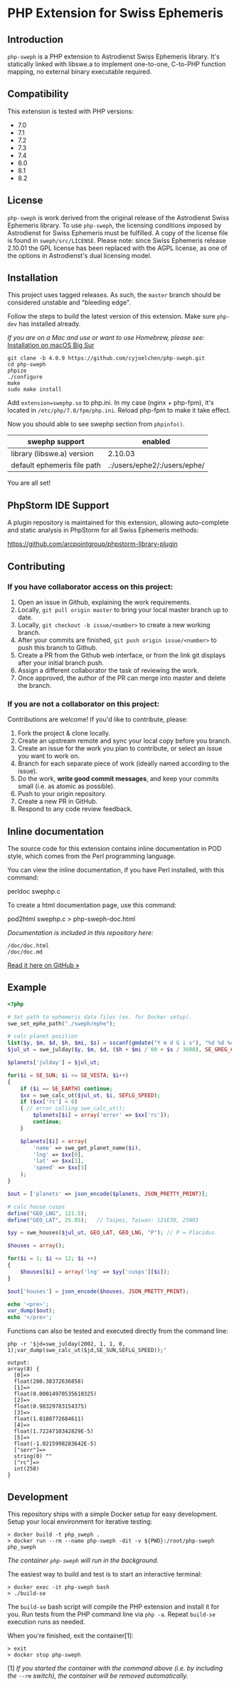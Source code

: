 # PHP Extension for Swiss Ephemeris

## Introduction
`php-sweph` is a PHP extension to Astrodienst Swiss Ephemeris library. It's statically linked with libswe.a to implement one-to-one, C-to-PHP function mapping, no external binary executable required.

## Compatibility
This extension is tested with PHP versions:
- 7.0
- 7.1
- 7.2
- 7.3
- 7.4
- 8.0
- 8.1
- 8.2

## License
`php-sweph` is work derived from the original release of the Astrodienst Swiss Ephemeris library.
To use `php-sweph`, the licensing conditions imposed by Astrodienst for Swiss Ephemeris must
be fulfilled. A copy of the license file
is found in `sweph/src/LICENSE`. Please note: since Swiss Ephemeris release 2.10.01 the GPL license has been
replaced with the AGPL license, as one of the options in Astrodienst's dual licensing model.

## Installation

This project uses tagged releases.
As such, the `master` branch should be considered unstable and "bleeding edge".

Follow the steps to build the latest version of this extension.
Make sure `php-dev` has installed already.

_If you are on a Mac and use or want to use Homebrew, please see:_
[Installation on macOS Big Sur](https://github.com/cyjoelchen/php-sweph/wiki/Install-on-macOS-Big-Sur.)

```
git clone -b 4.0.9 https://github.com/cyjoelchen/php-sweph.git
cd php-sweph
phpize
./configure
make
sudo make install
```

Add `extension=swephp.so` to php.ini. In my case (nginx + php-fpm), it's located in `/etc/php/7.0/fpm/php.ini`. Reload php-fpm to make it take effect.

Now you should able to see swephp section from `phpinfo()`.

 swephp support | enabled 
---|---
 library (libswe.a) version | 2.10.03
 default ephemeris file path | .:/users/ephe2/:/users/ephe/ 

You are all set!

## PhpStorm IDE Support
A plugin repository is maintained for this extension, allowing auto-complete and static analysis in PhpStorm for all Swiss Ephemeris methods:

https://github.com/arcpointgroup/phpstorm-library-plugin

## Contributing

### If you have collaborator access on this project:

1. Open an issue in Github, explaining the work requirements.
2. Locally, `git pull origin master` to bring your local master branch up to date.
3. Locally, `git checkout -b issue/<number>` to create a new working branch.
4. After your commits are finished, `git push origin issue/<number>` to push this branch to Github.
5. Create a PR from the Github web interface, or from the link git displays after your initial branch push.
6. Assign a different collaborator the task of reviewing the work.
7. Once approved, the author of the PR can merge into master and delete the branch.

### If you are not a collaborator on this project:

Contributions are welcome! If you'd like to contribute, please:

1. Fork the project & clone locally.
2. Create an upstream remote and sync your local copy before you branch.
3. Create an issue for the work you plan to contribute, or select an issue you want to work on.
4. Branch for each separate piece of work (ideally named according to the issue).
5. Do the work, __write good commit messages__, and keep your commits small (i.e. as atomic as possible).
6. Push to your origin repository.
7. Create a new PR in GitHub.
8. Respond to any code review feedback.

## Inline documentation
The source code for this extension contains inline documentation in POD style,
which comes from the Perl programming language.

You can view the inline documentation, if you have Perl installed, with this command:

perldoc swephp.c

To create a html documentation page, use this command:

pod2html swephp.c > php-sweph-doc.html

_Documentation is included in this repository here:_
```
/doc/doc.html
/doc/doc.md
```
[Read it here on GitHub &raquo;](https://github.com/cyjoelchen/php-sweph/blob/master/doc/doc.md)

## Example

```php
<?php

# Set path to ephemeris data files (ex. for Docker setup).
swe_set_ephe_path("./sweph/ephe");

# calc planet position
list($y, $m, $d, $h, $mi, $s) = sscanf(gmdate("Y m d G i s"), "%d %d %d %d %d %d");
$jul_ut = swe_julday($y, $m, $d, ($h + $mi / 60 + $s / 3600), SE_GREG_CAL);

$planets['julday'] = $jul_ut;

for($i = SE_SUN; $i <= SE_VESTA; $i++)
{
    if ($i == SE_EARTH) continue;
    $xx = swe_calc_ut($jul_ut, $i, SEFLG_SPEED);
    if ($xx['rc'] < 0) 
    { // error calling swe_calc_ut();
        $planets[$i] = array('error' => $xx['rc']);
        continue;
    }

    $planets[$i] = array(
        'name' => swe_get_planet_name($i),
        'lng' => $xx[0],
        'lat' => $xx[1],
        'speed' => $xx[3]
    );
}

$out = ['planets' => json_encode($planets, JSON_PRETTY_PRINT)];

# calc house cusps
define("GEO_LNG", 121.5);
define("GEO_LAT", 25.05);   // Taipei, Taiwan: 121E30, 25N03

$yy = swe_houses($jul_ut, GEO_LAT, GEO_LNG, "P"); // P = Placidus. 

$houses = array();

for($i = 1; $i <= 12; $i ++) 
{
    $houses[$i] = array('lng' => $yy['cusps'][$i]);
}

$out['houses'] = json_encode($houses, JSON_PRETTY_PRINT);

echo '<pre>';
var_dump($out);
echo '</pre>';
```

Functions can also be tested and executed directly from the command line:                                    
```                                                                                                          
php -r '$jd=swe_julday(2002, 1, 1, 0, 1);var_dump(swe_calc_ut($jd,SE_SUN,SEFLG_SPEED));'                     
                                                                                                             
output:                                                                                                      
array(8) {
  [0]=>
  float(280.38372636858)
  [1]=>
  float(0.00014970535610325)
  [2]=>
  float(0.98329783154375)
  [3]=>
  float(1.0188772684611)
  [4]=>
  float(1.7224710342829E-5)
  [5]=>
  float(-1.0215998283642E-5)
  ["serr"]=>
  string(0) ""
  ["rc"]=>
  int(258)
}
```                                                                                                          

## Development

This repository ships with a simple Docker setup for easy development.
Setup your local environment for iterative testing:

```
> docker build -t php_sweph .
> docker run --rm --name php-sweph -dit -v ${PWD}:/root/php-sweph php_sweph
```

_The container `php-sweph` will run in the background._

The easiest way to build and test is to start an interactive terminal:

```
> docker exec -it php-sweph bash
> ./build-se
``` 

The `build-se` bash script will compile the PHP extension and install it for you.
Run tests from the PHP command line via `php -a`.
Repeat `build-se` execution runs as needed.

When you're finished, exit the container[1]:

```
> exit
> docker stop php-sweph
```
[1]
_If you started the container with the command above (i.e. by including the `--rm` switch),
the container will be removed automatically._
